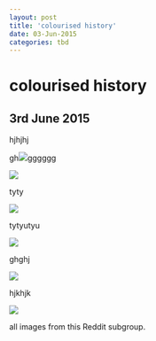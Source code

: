 ```yaml
---
layout: post
title: 'colourised history'
date: 03-Jun-2015
categories: tbd
---
```


# colourised history

## 3rd June 2015

hjhjhj

 

gh<img class="photo-horiz" src="http://i.imgur.com/RUp3Rge.jpg" />gggggg

<img class="photo-horiz" src="https://farm9.staticflickr.com/8767/17063913385_506a6fe27a_k.jpg" />

tyty

<img class="photo-horiz" src="http://i.imgur.com/y81CRaG.jpg" />

 

tytyutyu

<img class="photo-horiz" src="http://i3.minus.com/jEhtV17ThRXRT.jpg" />

ghghj

<img class="photo-horiz" src="http://i.imgur.com/Rnbp7zc.jpg" />

hjkhjk

<img class="photo-horiz" src="http://i.imgur.com/Yf9KD1H.jpg" />

all images from this Reddit subgroup.
